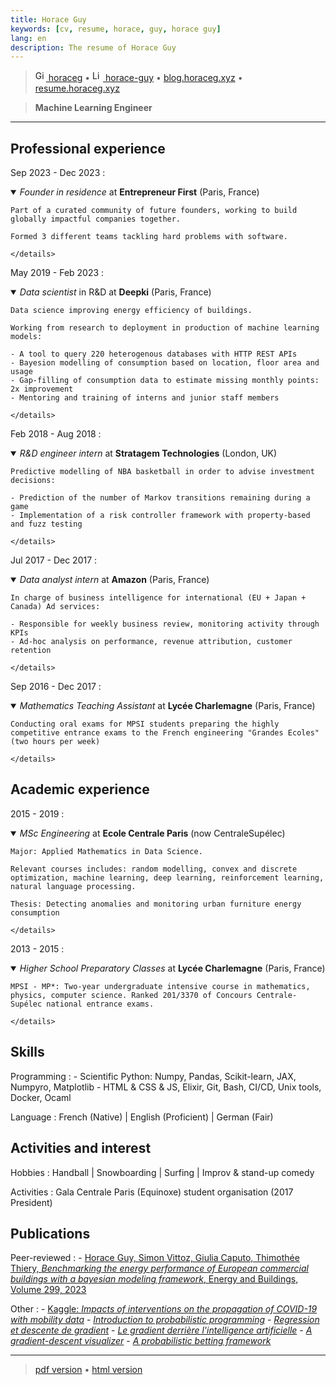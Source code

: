 ```yaml
---
title: Horace Guy
keywords: [cv, resume, horace, guy, horace guy]
lang: en
description: The resume of Horace Guy
---
```


> <a href="https://github.com/horaceg" target="_blank" rel="noopener">
> <img src="https://upload.wikimedia.org/wikipedia/commons/9/91/Octicons-mark-github.svg" height="17px" width="17px" alt="Github logo">
> horaceg</a>
> • 
> <a href="https://linkedin.com/in/horace-guy" target="_blank" rel="noopener">
> <img src="https://cdn-icons-png.flaticon.com/512/174/174857.png" height="17px" width="17px" alt="Linkedin logo"> 
> horace-guy</a>
> • 
> <a href="https://blog.horaceg.xyz" target="_blank" rel="noopener">
> blog.horaceg.xyz</a>
> • 
> <a href="https://resume.horaceg.xyz" target="_blank">
> resume.horaceg.xyz</a>
<!-- > \

<!-- ---- -->

> **Machine Learning Engineer**

----

## Professional experience

Sep 2023 - Dec 2023
:   <details open><summary>*Founder in residence* at **Entrepreneur First** (Paris, France)</summary>

    Part of a curated community of future founders, working to build globally impactful companies together.

    Formed 3 different teams tackling hard problems with software.
    
    </details>

May 2019 - Feb 2023
:   <details open><summary>*Data scientist* in R&D at **Deepki** (Paris, France)</summary>
    
    Data science improving energy efficiency of buildings. 
    
    Working from research to deployment in production of machine learning models:
    
    - A tool to query 220 heterogenous databases with HTTP REST APIs
    - Bayesion modelling of consumption based on location, floor area and usage
    - Gap-filling of consumption data to estimate missing monthly points: 2x improvement
    - Mentoring and training of interns and junior staff members

    </details>

Feb 2018 - Aug 2018
:   <details open><summary>*R&D engineer intern* at **Stratagem Technologies** (London, UK)</summary>

    Predictive modelling of NBA basketball in order to advise investment decisions:

    - Prediction of the number of Markov transitions remaining during a game
    - Implementation of a risk controller framework with property-based and fuzz testing

    </details>

Jul 2017 - Dec 2017
:   <details open> <summary>*Data analyst intern* at **Amazon** (Paris, France)</summary>

    In charge of business intelligence for international (EU + Japan + Canada) Ad services:

    - Responsible for weekly business review, monitoring activity through KPIs
    - Ad-hoc analysis on performance, revenue attribution, customer retention

    </details>

Sep 2016 - Dec 2017
:   <details open><summary>*Mathematics Teaching Assistant* at **Lycée Charlemagne** (Paris, France)</summary>

    Conducting oral exams for MPSI students preparing the highly competitive entrance exams to the French engineering "Grandes Ecoles" (two hours per week)

    </details>

## Academic experience

2015 - 2019
:   <details open><summary>*MSc Engineering* at **Ecole Centrale Paris** (now CentraleSupélec)</summary>

    Major: Applied Mathematics in Data Science.

    Relevant courses includes: random modelling, convex and discrete optimization, machine learning, deep learning, reinforcement learning, natural language processing.

    Thesis: Detecting anomalies and monitoring urban furniture energy consumption

    </details>

2013 - 2015
:   <details open><summary>*Higher School Preparatory Classes* at **Lycée Charlemagne** (Paris, France)</summary>

    MPSI - MP*: Two-year undergraduate intensive course in mathematics, physics, computer science. Ranked 201/3370 of Concours Centrale-Supélec national entrance exams.

    </details>

## Skills

Programming
:   - Scientific Python: Numpy, Pandas, Scikit-learn, JAX, Numpyro, Matplotlib
    - HTML & CSS & JS, Elixir, Git, Bash, CI/CD, Unix tools, Docker, Ocaml

Language
:   French (Native) | English (Proficient) | German (Fair)

## Activities and interest

Hobbies
:   Handball | Snowboarding | Surfing | Improv & stand-up comedy

Activities
:   Gala Centrale Paris (Equinoxe) student organisation (2017 President)

## Publications

Peer-reviewed
:   - [Horace Guy, Simon Vittoz, Giulia Caputo, Thimothée Thiery,
_Benchmarking the energy performance of European commercial buildings with a bayesian modeling framework_,
Energy and Buildings,
Volume 299,
2023
](https://www.sciencedirect.com/science/article/abs/pii/S0378778823008253)

Other
:   - [Kaggle: _Impacts of interventions on the propagation of COVID-19 with mobility data_](https://www.kaggle.com/achyrogue/impact-of-interventions-through-mobility-data)
    - [_Introduction to probabilistic programming_](https://observablehq.com/@horaceg/probabilistic-programming)
    - [_Regression et descente de gradient_](https://techblog.deepki.com/gradient-descent/)
    - [_Le gradient derrière l'intelligence artificielle_](https://techblog.deepki.com/autodiff/)
    - [_A gradient-descent visualizer_](https://gradfront.pages.dev/)
    - [_A probabilistic betting framework_](https://blog.horaceg.xyz/posts/betting-theory/)

----

> [pdf version](https://resume.horaceg.xyz/horace_guy.pdf) •
> [html version](https://resume.horaceg.xyz)
